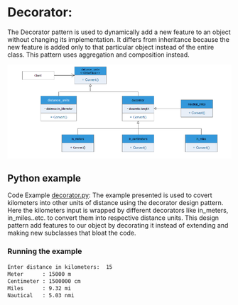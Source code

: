 # Decorator:

The Decorator pattern is used to dynamically add a new feature to an
object without changing its implementation. It differs from
inheritance because the new feature is added only to that particular
object instead of the entire class. This pattern uses aggregation and composition instead.

![UML for decorator Example](decorator.png "UML class diagram of Decorator")

## Python example

Code Example  [decorator.py](decorator.py): The example presented is used to covert kilometers into other units of distance using the decorator design pattern.
         Here the kilometers input is wrapped by different decorators like in_meters, in_miles..etc. to convert them into respective
         distance units. This design pattern add features to our object by decorating it instead of extending and making new subclasses that bloat the code.



### Running the example

```
Enter distance in kilometers:  15
Meter      : 15000 m
Centimeter : 1500000 cm
Miles      : 9.32 mi
Nautical   : 5.03 nmi

```
